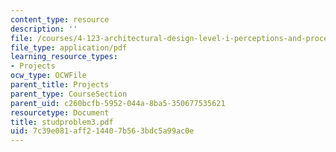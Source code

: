 ```yaml
---
content_type: resource
description: ''
file: /courses/4-123-architectural-design-level-i-perceptions-and-processes-fall-2003/7c39e081aff214407b563bdc5a99ac0e_studproblem3.pdf
file_type: application/pdf
learning_resource_types:
- Projects
ocw_type: OCWFile
parent_title: Projects
parent_type: CourseSection
parent_uid: c260bcfb-5952-044a-8ba5-350677535621
resourcetype: Document
title: studproblem3.pdf
uid: 7c39e081-aff2-1440-7b56-3bdc5a99ac0e
---
```


